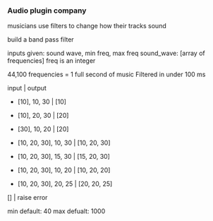 
### Audio plugin company

musicians use filters to change how their tracks sound

build a band pass filter

inputs given: sound wave, min freq, max freq
sound_wave: [array of frequencies]
freq is an integer

44,100 frequencies = 1 full second of music
Filtered in under 100 ms


  input                   |    output   
* [10], 10, 30            |  [10]
* [10], 20, 30            |  [20]
* [30], 10, 20            |  [20]

* [10, 20, 30], 10, 30    | [10, 20, 30]
* [10, 20, 30], 15, 30    | [15, 20, 30]
* [10, 20, 30], 10, 20    | [10, 20, 20]
* [10, 20, 30], 20, 25    | [20, 20, 25]

[]                      | raise error

min default: 40
max defualt: 1000
